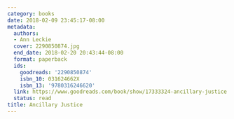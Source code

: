 ```yaml
---
category: books
date: 2018-02-09 23:45:17-08:00
metadata:
  authors:
  - Ann Leckie
  cover: 2290850874.jpg
  end_date: 2018-02-20 20:43:44-08:00
  format: paperback
  ids:
    goodreads: '2290850874'
    isbn_10: 031624662X
    isbn_13: '9780316246620'
  link: https://www.goodreads.com/book/show/17333324-ancillary-justice
  status: read
title: Ancillary Justice
---
```

